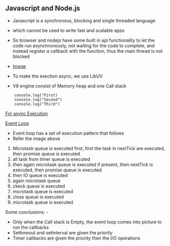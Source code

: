 ## Javascript and Node.js

- Javascript is a synchronous, blocking and single threaded language
- which cannot be used to write fast and scalable apps
- So browser and nodejs have some built in api functionality to let the code run asynchronously, not waiting for the code to complete, and instead register a callback with the function, thus the main thread is not blocked

- [Image](https://prnt.sc/0O262PrLRgSo)

- To make the exection async, we use LibUV

- V8 engine consist of Memory heap and one Call stack

```
    console.log("First)
    console.log("Second")
    console.log("Third")
```
[For async Execution](https://prnt.sc/HJXEO6FW3Von)

[Event Loop](https://prnt.sc/xmkCxv9lgsjI)


- Event loop has a set of execution pattern that follows
- Refer the image above

1. Microtask queue is executed first, first the task in nextTick are executed, then promise queue is executed
2. all task from timer queue is executed
3. then again microtask queue is executed if present, then nextTick is executed, then promise queue is executed
4. then IO queue is executed
5. again microtask queue
6. ckeck queue is executed
7. microtask queue is executed
8. close queue is executed
9. microtask queue is executed

Some conclusions: - 

- Only when the Call stack is Empty, the event loop comes into picture to run the callbacks
- Settimeout and setinterval are given the priority
- Timer callbacks are given the priority then the I/O operations